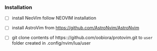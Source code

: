 ### Installation

- [ ] install NeoVim follow NEOVIM installation

- [ ] install AstroVim from <https://github.com/AstroNvim/AstroNvim>

- [ ] git clone contents of https:://github.com/oobiora/protovim.git to `user` folder created in .config/nvim/lua/user
